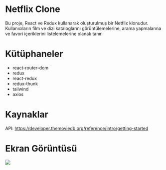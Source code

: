 <h1> Netflix Clone </h1>

Bu proje, React ve Redux kullanarak oluşturulmuş bir Netflix klonudur. Kullanıcıların film ve dizi kataloglarını görüntülemelerine, arama yapmalarına ve favori içeriklerini listelemelerine olanak tanır.</br>

<h1> Kütüphaneler </h1>

- react-router-dom
- redux
- react-redux
- redux-thunk
- tailwind
- axios

<h1> Kaynaklar </h1>

API: https://developer.themoviedb.org/reference/intro/getting-started

<h1> Ekran Görüntüsü </h1>

![](images/netflıx.gif)
